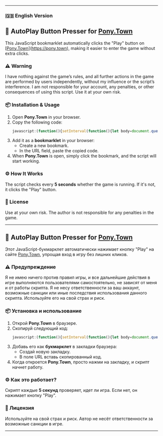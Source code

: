 
---

### 🇬🇧 English Version  

## 🔄 AutoPlay Button Presser for [Pony.Town](https://pony.town/)  

This JavaScript bookmarklet automatically clicks the "Play" button on [[Pony.Town](https://pony.town/)](https://pony.town), making it easier to enter the game without extra clicks.  

### ⚠️ Warning  
I have nothing against the game’s rules, and all further actions in the game are performed by users independently, without my influence or the script’s interference. I am not responsible for your account, any penalties, or other consequences of using this script. Use it at your own risk.  

### 📦 Installation & Usage  
1. Open **Pony.Town** in your browser.  
2. Copy the following code:  
   ```javascript
   javascript:(function(){setInterval(function(){let body=document.querySelector('body');if(!body.classList.contains('playing')){let b=document.querySelector('.btn.btn-lg.btn-success');if(b){b.click();console.log("Clicked Play!");}}else{console.log("Game is already running, not clicking.");}},5000);})();
   ```  
3. Add it as a **bookmarklet** in your browser:  
   - Create a new bookmark.  
   - In the URL field, paste the copied code.  
4. When **Pony.Town** is open, simply click the bookmark, and the script will start working.  

### ⚙️ How It Works  
The script checks every **5 seconds** whether the game is running. If it's not, it clicks the "Play" button.  

### 📝 License  
Use at your own risk. The author is not responsible for any penalties in the game.  

---

## 🔄 AutoPlay Button Presser for [Pony.Town](https://pony.town/)  

Этот JavaScript-букмарклет автоматически нажимает кнопку "Play" на сайте [Pony.Town](https://pony.town), упрощая вход в игру без лишних кликов.  

### ⚠️ Предупреждение  
Я не имею ничего против правил игры, и все дальнейшие действия в игре выполняются пользователями самостоятельно, не зависят от меня и от работы скрипта. Я не несу ответственности за ваш аккаунт, возможные санкции или иные последствия использования данного скрипта. Используйте его на свой страх и риск.  

### 📦 Установка и использование  
1. Открой **Pony.Town** в браузере.  
2. Скопируй следующий код:  
   ```javascript
   javascript:(function(){setInterval(function(){let body=document.querySelector('body');if(!body.classList.contains('playing')){let b=document.querySelector('.btn.btn-lg.btn-success');if(b){b.click();console.log("Нажали Play!");}}else{console.log("Игра уже идет, не кликаем.");}},5000);})();
   ```  
3. Добавь его как **букмарклет** в закладки браузера:  
   - Создай новую закладку.  
   - В поле URL вставь скопированный код.  
4. Когда откроется **Pony.Town**, просто нажми на закладку, и скрипт начнет работу.  

### ⚙️ Как это работает?  
Скрипт каждые **5 секунд** проверяет, идет ли игра. Если нет, он нажимает кнопку "Play".  

### 📝 Лицензия  
Используйте на свой страх и риск. Автор не несёт ответственности за возможные санкции в игре.  

---
